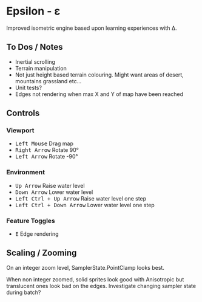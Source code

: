 ﻿# Epsilon - ε

Improved isometric engine based upon learning experiences with Δ.

## To Dos / Notes

- Inertial scrolling
- Terrain manipulation
- Not just height based terrain colouring. Might want areas of desert, mountains grassland etc...
- Unit tests?
- Edges not rendering when max X and Y of map have been reached

## Controls

### Viewport

- <kbd>Left Mouse</kbd> Drag map
- <kbd>Right Arrow</kbd> Rotate 90° 
- <kbd>Left Arrow</kbd> Rotate -90°

### Environment

- <kbd>Up Arrow</kbd> Raise water level
- <kbd>Down Arrow</kbd> Lower water level
- <kbd>Left Ctrl + Up Arrow</kbd> Raise water level one step
- <kbd>Left Ctrl + Down Arrow</kbd> Lower water level one step

### Feature Toggles

- <kbd>E</kbd> Edge rendering

## Scaling / Zooming

On an integer zoom level, SamplerState.PointClamp looks best.

When non integer zoomed, solid sprites look good with Anisotropic but translucent ones look bad on the edges. Investigate changing sampler state during batch?
